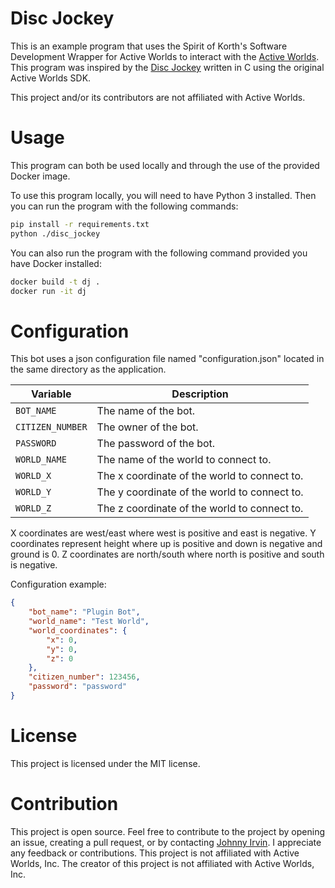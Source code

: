 # Disc Jockey

This is an example program that uses the Spirit of Korth's Software Development Wrapper for Active Worlds to interact with the [Active Worlds](https://www.activeworlds.com). This program was inspired by the [Disc Jockey](http://wiki.activeworlds.com/index.php?title=SDK_Sample_Program_2) written in C using the original Active Worlds SDK.

This project and/or its contributors are not affiliated with Active Worlds.

# Usage

This program can both be used locally and through the use of the provided Docker image.

To use this program locally, you will need to have Python 3 installed. Then you can run the program with the following commands:
```bash
pip install -r requirements.txt
python ./disc_jockey
```

You can also run the program with the following command provided you have Docker installed:
```bash
docker build -t dj .
docker run -it dj
```

# Configuration

This bot uses a json configuration file named "configuration.json" located in the same directory as the application.

| Variable | Description |
|---------|-------------|
| `BOT_NAME` | The name of the bot. |
| `CITIZEN_NUMBER` | The owner of the bot. |
| `PASSWORD` | The password of the bot. |
| `WORLD_NAME` | The name of the world to connect to. |
| `WORLD_X` | The x coordinate of the world to connect to. |
| `WORLD_Y` | The y coordinate of the world to connect to. |
| `WORLD_Z` | The z coordinate of the world to connect to. |

X coordinates are west/east where west is positive and east is negative.
Y coordinates represent height where up is positive and down is negative and ground is 0.
Z coordinates are north/south where north is positive and south is negative.

Configuration example:
```json
{
    "bot_name": "Plugin Bot",
    "world_name": "Test World",
    "world_coordinates": {
        "x": 0,
        "y": 0,
        "z": 0
    },
    "citizen_number": 123456,
    "password": "password"
}
```

# License

This project is licensed under the MIT license.

# Contribution

This project is open source. Feel free to contribute to the project by opening an issue, creating a pull request, or by contacting [Johnny Irvin](mailto:irvinjohnathan@gmail.com). I appreciate any feedback or contributions. This project is not affiliated with Active Worlds, Inc. The creator of this project is not affiliated with Active Worlds, Inc.

